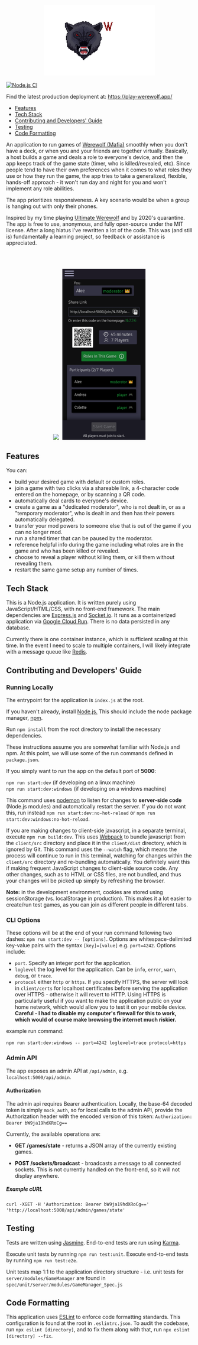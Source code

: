 <p align="center">
  <img width="300" src="/client/src/images/logo.gif"/>
</p>

[![Node.js CI](https://github.com/AlecM33/Werewolf/actions/workflows/node.js.yml/badge.svg?branch=master)](https://github.com/AlecM33/Werewolf/actions/workflows/node.js.yml)

Find the latest production deployment at: https://play-werewolf.app/

- [Features](#features)
- [Tech Stack](#tech-stack)
- [Contributing and Developers' Guide](#contributing-and-developers-guide)
- [Testing](#testing)
- [Code Formatting](#code-formatting)

An application to run games of <a href="https://en.wikipedia.org/wiki/Mafia_(party_game)">Werewolf (Mafia)</a>
smoothly when you don't have a deck, or when you and your friends are together virtually. Basically, a host builds a game and deals a role to everyone's device, and then the app keeps track of the game state (timer, who is killed/revealed, etc). 
Since people tend to have their own preferences when it comes to what roles they use or how they run the game, the app tries to take a generalized, flexible, hands-off approach - it won't run day and night for you and won't implement any role abilities.

The app prioritizes responsiveness. A key scenario would be when a group is hanging out with only their phones.

Inspired by my time playing <a href="https://boardgamegeek.com/boardgame/152242/ultimate-werewolf-deluxe-edition">Ultimate Werewolf</a> and by
2020's quarantine. The app is free to use, anonymous, and fully open-source under the MIT license. After a long hiatus I've rewritten a lot of the code. This was (and still is) fundamentally a learning project, so feedback or assistance is appreciated.

<br><br>
<p align="center">
  <kbd>
    <img width="225" src="https://user-images.githubusercontent.com/24642328/188334421-e6a83543-41bb-4495-8206-aa0ce11217b6.png"/>
  </kbd>
  <kbd>
    <img width="225" src="./client/src/images/screenshots/localhost_5000_game_NJ36(Samsung Galaxy S8+).png"/>
  </kbd>
</p>

## Features

You can:

- build your desired game with default or custom roles.
- join a game with two clicks via a shareable link, a 4-character code entered on the homepage, or by scanning a QR code.
- automatically deal cards to everyone's device.
- create a game as a "dedicated moderator", who is not dealt in, or as a "temporary moderator", who is dealt in and
  then has their powers automatically delegated. 
- transfer your mod powers to someone else that is out of the game if you can no longer mod.
- run a shared timer that can be paused by the moderator.
- reference helpful info during the game including what roles are in the game and who has been killed or revealed.
- choose to reveal a player without killing them, or kill them without revealing them. 
- restart the same game setup any number of times.

## Tech Stack

This is a Node.js application. It is written purely using JavaScript/HTML/CSS, with no front-end framework. The main dependencies are
<a href="https://expressjs.com/">Express.js</a> and <a href="https://socket.io/">Socket.io</a>. It runs as a containerized application
via <a href='https://cloud.google.com/run'>Google Cloud Run</a>. There is no data persisted in any database. 

Currently there is one container instance, which is sufficient scaling at this time. In the event I need to scale to multiple containers, I will likely
integrate with a message queue like <a href='https://redis.io/'>Redis</a>.
## Contributing and Developers' Guide

### Running Locally

The entrypoint for the application is `index.js` at the root. 

If you haven't already, install <a href="https://nodejs.org/en/">Node.js.</a> This should include the node package 
manager, <a href="https://www.npmjs.com/">npm</a>.

Run `npm install` from the root directory to install the necessary dependencies.

These instructions assume you are somewhat familiar with Node.js and npm. At this point, we will use some of the run
commands defined in `package.json`.

If you simply want to run the app on the default port of **5000**:

`npm run start:dev` (if developing on a linux machine)<br>
`npm run start:dev:windows` (if developing on a windows machine)

This command uses <a href="https://www.npmjs.com/package/nodemon">nodemon</a>
to listen for changes to **server-side code** (Node.js modules) and automatically restart the server. If you do not want 
this, run instead `npm run start:dev:no-hot-reload` or `npm run start:dev:windows:no-hot-reload`. 

If you are making changes to client-side javascript, in a separate terminal, execute `npm run build:dev`. This uses <a href="https://webpack.js.org/">
Webpack</a> to bundle javascript from the `client/src` directory and place it in the `client/dist` directory, which is ignored by Git.
This command uses the `--watch` flag, which means the process will continue
to run in this terminal, watching for changes within the `client/src` directory and re-bundling automatically. You 
definitely want this if making frequent JavaScript changes to client-side source code. Any other changes, such as to HTML or CSS
files, are not bundled, and thus your changes will be picked up simply by refreshing the browser.

**Note:** in the development environment, cookies are stored using sessionStorage (vs. localStorage in production). This makes it a lot easier to create/run test games, as you can join as different people in different tabs. 

### CLI Options

These options will be at the end of your run command following two dashes: `npm run start:dev -- [options]`.
Options are whitespace-delimited key-value pairs with the syntax `[key]=[value]` e.g. `port=4242`. Options include:

- `port`. Specify an integer port for the application.
- `loglevel` the log level for the application. Can be `info`, `error`, `warn`, `debug`, or `trace`. 
- `protocol` either `http` or `https`. If you specify HTTPS, the server will look in `client/certs` for localhost certificates
before serving the application over HTTPS - otherwise it will revert to HTTP. Using HTTPS is particularly useful if you
  want to make the application public on your home network, which would allow you to test it on your mobile device. **Careful -
  I had to disable my computer's firewall for this to work, which would of course make browsing the internet much riskier.**

example run command:

`npm run start:dev:windows -- port=4242 loglevel=trace protocol=https`
  
### Admin API

The app exposes an admin API at `/api/admin`, e.g. `localhost:5000/api/admin`.

#### Authorization

The admin api requires Bearer authentication. Locally, the base-64 decoded token is simply `mock_auth`, so for local calls to the admin API, provide the Authorization header with the encoded version of this token: `Authorization: Bearer bW9ja19hdXRoCg==`

Currently, the available operations are:

- **GET /games/state** - returns a JSON array of the currently existing games.

- **POST /sockets/broadcast** - broadcasts a message to all connected sockets. This is not currently handled on the front-end, so it will not display anywhere.

##### Example cURL
```
curl -XGET -H 'Authorization: Bearer bW9ja19hdXRoCg==' 'http://localhost:5000/api/admin/games/state'
```


## Testing

Tests are written using <a href="https://jasmine.github.io/">Jasmine</a>. End-to-end tests are run using <a href='https://karma-runner.github.io/latest/index.html'>Karma</a>.

Execute unit tests by running `npm run test:unit`. Execute end-to-end tests by running `npm run test:e2e`. 

Unit tests map 1:1 to the application directory structure - i.e. unit tests for 
`server/modules/GameManager` are found in `spec/unit/server/modules/GameManager_Spec.js`

## Code Formatting

This application uses <a href="https://eslint.org/">ESLint</a> to enforce code formatting standards. This configuration is found at the root in `.eslintrc.json`. 
To audit the codebase, run `npx eslint [directory]`, and to fix them along with that, run `npx eslint [directory] --fix`.
